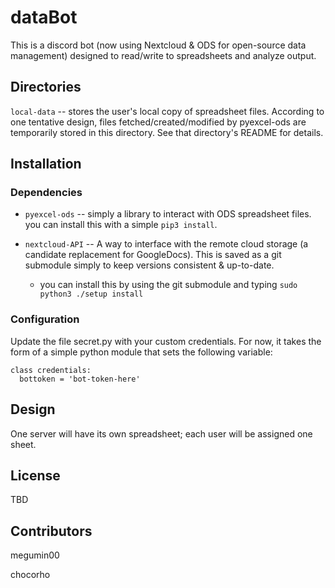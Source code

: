 # dataBot
This is a discord bot (now using Nextcloud & ODS for open-source data management) designed to read/write to spreadsheets and analyze output.

## Directories

`local-data` -- stores the user's local copy of spreadsheet files. According to one tentative design, files fetched/created/modified by pyexcel-ods are temporarily stored in this directory. See that directory's README for details.

## Installation

### Dependencies

-   `pyexcel-ods` -- simply a library to interact with ODS spreadsheet files.
    you can install this with a simple `pip3 install`.

-   `nextcloud-API` -- A way to interface with the remote cloud storage (a candidate replacement for GoogleDocs). This is saved as a git submodule simply to keep versions consistent & up-to-date.
    -    you can install this by using the git submodule and typing `sudo python3 ./setup install`

### Configuration
Update the file secret.py with your custom credentials. For now, it takes the form of a simple python module that sets the following variable:
```
class credentials:
  bottoken = 'bot-token-here'
```

## Design

One server will have its own spreadsheet; each user will be assigned one sheet.

## License

TBD

## Contributors

megumin00

chocorho

